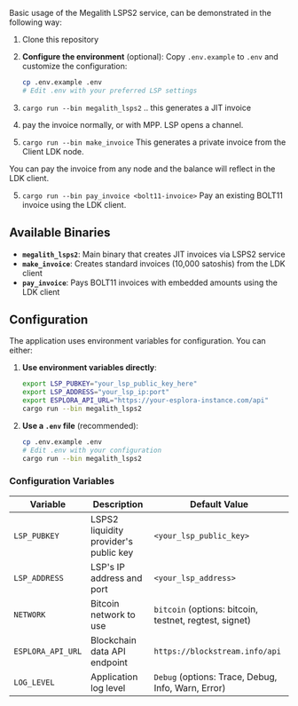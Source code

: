 Basic usage of the Megalith LSPS2 service, can be demonstrated in the following way:

1. Clone this repository

2. **Configure the environment** (optional): Copy `.env.example` to `.env` and customize the configuration:

   ```bash
   cp .env.example .env
   # Edit .env with your preferred LSP settings
   ```

3. `cargo run --bin megalith_lsps2` .. this generates a JIT invoice

4. pay the invoice normally, or with MPP. LSP opens a channel.

5. `cargo run --bin make_invoice` This generates a private invoice from the Client LDK node.

You can pay the invoice from any node and the balance will reflect in the LDK client.

5. `cargo run --bin pay_invoice <bolt11-invoice>` Pay an existing BOLT11 invoice using the LDK client.

## Available Binaries

- **`megalith_lsps2`**: Main binary that creates JIT invoices via LSPS2 service
- **`make_invoice`**: Creates standard invoices (10,000 satoshis) from the LDK client
- **`pay_invoice`**: Pays BOLT11 invoices with embedded amounts using the LDK client

## Configuration

The application uses environment variables for configuration. You can either:

1. **Use environment variables directly**:

   ```bash
   export LSP_PUBKEY="your_lsp_public_key_here"
   export LSP_ADDRESS="your_lsp_ip:port"
   export ESPLORA_API_URL="https://your-esplora-instance.com/api"
   cargo run --bin megalith_lsps2
   ```

2. **Use a `.env` file** (recommended):
   ```bash
   cp .env.example .env
   # Edit .env with your configuration
   cargo run --bin megalith_lsps2
   ```

### Configuration Variables

| Variable          | Description                           | Default Value                                          |
| ----------------- | ------------------------------------- | ------------------------------------------------------ |
| `LSP_PUBKEY`      | LSPS2 liquidity provider's public key | `<your_lsp_public_key>`                                |
| `LSP_ADDRESS`     | LSP's IP address and port             | `<your_lsp_address>`                                   |
| `NETWORK`         | Bitcoin network to use                | `bitcoin` (options: bitcoin, testnet, regtest, signet) |
| `ESPLORA_API_URL` | Blockchain data API endpoint          | `https://blockstream.info/api`                         |
| `LOG_LEVEL`       | Application log level                 | `Debug` (options: Trace, Debug, Info, Warn, Error)     |
